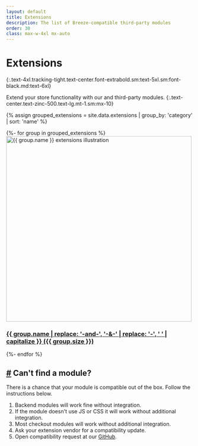```yaml
---
layout: default
title: Extensions
description: The list of Breeze-compatible third-party modules
order: 30
class: max-w-4xl mx-auto
---
```


# Extensions
{:.text-4xl.tracking-tight.text-center.font-extrabold.sm:text-5xl.sm:font-black.md:text-6xl}

Extend your store functionality with our and third-party modules.
{:.text-center.text-zinc-500.text-lg.mt-1.sm:mx-10}

{% assign grouped_extensions = site.data.extensions | group_by: 'category' | sort: 'name' %}

<div class="grid grid-cols-2 md:grid-cols-3 gap-4 md:gap-8 my-10 md:my-16">
  {%- for group in grouped_extensions %}
    <a href="docs/extensions/{{ group.name }}" class="group flex flex-col gap-2">
      <div class="relative rounded shadow-[rgb(0_0_0_/_30%)_0px_10px_20px_-20px] after:rounded after:border after:border-black/8 after:absolute after:inset-0 after:pointer-events-none">
        <img class="inline-block rounded" src="/assets/img/extensions/{{ group.name }}.svg" width="500" height="500" alt="{{ group.name }} extensions illustration"/>
      </div>
      <h3 id="{{ extension.name | slugify }}" class="text-lg font-medium group-hover:underline">
        {{ group.name | replace: '-and-', '-&amp;-' | replace: '-', ' ' | capitalize }}
        ({{ group.size }})
      </h3>
    </a>
  {%- endfor %}
</div>

<div class="p-8">
  <h2 class="text-3xl tracking-tight text-center font-extrabold sm:font-black">
    <a href="#cannot-find-module" id="cannot-find-module">#</a>
    Can't find a module?
  </h2>
  <p class="text-center text-xl text-zinc-500 mt-2 max-w-3xl mx-auto">
    There is a chance that your module is compatible out of the box. Follow the instructions below.
  </p>
  <div class="mt-4 prose prose-zinc prose-lg max-w-2xl mx-auto">
    <ol>
      <li>Backend modules will work fine without integration.</li>
      <li>If the module doesn't use JS or CSS it will work without additional integration.</li>
      <li>Most checkout modules will work without additional integration.</li>
      <li>Ask your extension vendor for a compatibility update.</li>
      <li>Open compatibility request at our <a href="https://github.com/breezefront/community/discussions">GitHub</a>.</li>
    </ol>
  </div>
</div>
